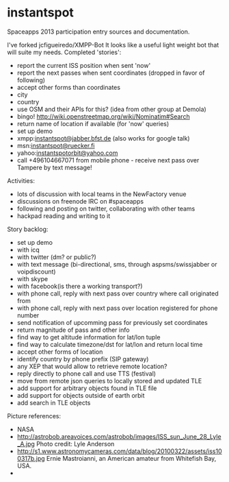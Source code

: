 instantspot
===========

Spaceapps 2013 participation entry sources and documentation.

I've forked jcfigueiredo/XMPP-Bot
It looks like a useful light weight bot that will suite my needs.
Completed 'stories':
 - report the current ISS position when sent 'now'
 - report the next passes when sent coordinates (dropped in favor of following)
 - accept other forms than coordinates
  - city
  - country
  - use OSM and their APIs for this? (idea from other group at Demola)
   - bingo! http://wiki.openstreetmap.org/wiki/Nominatim#Search
 - return name of location if available (for 'now' queries)
 - set up demo
  - xmpp:instantspot@jabber.bfst.de (also works for google talk)
  - msn:instantspot@ruecker.fi
  - yahoo:instantspotorbit@yahoo.com
  - call +496104667071 from mobile phone - receive next pass over Tampere by text message!


Activities:
 - lots of discussion with local teams in the NewFactory venue
 - discussions on freenode IRC on #spaceapps
 - following and posting on twitter, collaborating with other teams
 - hackpad reading and writing to it

Story backlog:
 - set up demo
  - with icq
  - with twitter (dm? or public?)
  - with text message (bi-directional, sms, through aspsms/swissjabber or voipdiscount)
  - with skype
  - with facebook(is there a working transport?)
  - with phone call, reply with next pass over country where call originated from
  - with phone call, reply with next pass over location registered for phone number
 - send notification of upcomming pass for previously set coordinates
 - return magnitude of pass and other info
 - find way to get altitude information for lat/lon tuple
 - find way to calculate timezone/dst for lat/lon and return local time
 - accept other forms of location
  - identify country by phone prefix (SIP gateway)
  - any XEP that would allow to retrieve remote location?
 - reply directly to phone call and use TTS (festival)
 - move from remote json queries to locally stored and updated TLE
 - add support for arbitrary objects found in TLE file
 - add support for objects outside of earth orbit
 - add search in TLE objects


Picture references:
 - NASA
 - http://astrobob.areavoices.com/astrobob/images/ISS_sun_June_28_Lyle_A.jpg Photo credit: Lyle Anderson
 - http://s1.www.astronomycameras.com/data/blog/20100322/assets/iss100317b.jpg Ernie Mastroianni, an American amateur from Whitefish Bay, USA.
 - 
